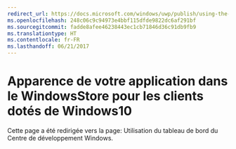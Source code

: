 ```yaml
---
redirect_url: https://docs.microsoft.com/windows/uwp/publish/using-the-windows-dev-center-dashboard
ms.openlocfilehash: 248c06c9c94973e4bbf115dfde9822dc6af291bf
ms.sourcegitcommit: fadde8afee46238443ec1cb71846d36c91db9fb9
ms.translationtype: HT
ms.contentlocale: fr-FR
ms.lasthandoff: 06/21/2017
---
```

# <a name="how-your-app-appears-in-the-store-for-windows-10-customers"></a>Apparence de votre application dans le WindowsStore pour les clients dotés de Windows10


Cette page a été redirigée vers la page: Utilisation du tableau de bord du Centre de développement Windows.